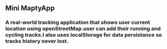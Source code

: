 ## Mini MaptyApp

### A real-world tracking application that shows user current location using openStreetMap.user can add their running and cycling tracks.I also uses localStorage for data persistance so tracks history never lost.
